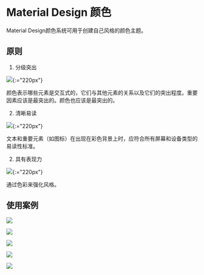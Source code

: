 # Material Design 颜色

Material Design颜色系统可用于创建自己风格的颜色主题。

## 原则

1. 分级突出

![](https://storage.googleapis.com/spec-host-backup/mio-design%2Fassets%2F1CDIE_WPaD8z_nonnMOuDLC19hAGiY6b1%2Fcolor-illos-01.png){:="220px"}

颜色表示哪些元素是交互式的，它们与其他元素的关系以及它们的突出程度。重要因素应该是最突出的。颜色也应该是最突出的。

2. 清晰易读

![](https://storage.googleapis.com/spec-host-backup/mio-design%2Fassets%2F11CLsrEcY3rp-rqzhlYTgZeePvdHav1lP%2Fcolor-illos-02.png){:="220px"}

文本和重要元素（如图标）在出现在彩色背景上时，应符合所有屏幕和设备类型的易读性标准。

2. 具有表现力

![](https://storage.googleapis.com/spec-host-backup/mio-design%2Fassets%2F1E7obU8zEYjTdP_ICDzqr63fuhyc_dQmd%2Fcolor-illos-03.png){:="220px"}

通过色彩来强化风格。

## 使用案例

![](https://storage.googleapis.com/spec-host-backup/mio-design%2Fassets%2F181H5cwjIitZNB5aMubkSHjqfBAr8mos2%2Fcolor-colorsystem-schemecreation-altprimarysecondary-4.png)

![](https://storage.googleapis.com/spec-host-backup/mio-design%2Fassets%2F1SDGX3-el7fSZgwPwWVnMr7ri00_YV-Al%2Fcolor-colorsystem-schemecreation-altprimarysecondary-6.png)

![](https://storage.googleapis.com/spec-host-backup/mio-design%2Fassets%2F1TeQ0O5CvwY52_xe4UTvJG_fqFfBR2F7d%2Fcolor-applyingcolorui-bars-differentiating-reply.png)

![](https://storage.googleapis.com/spec-host-backup/mio-design%2Fassets%2F1H9ZMgMwTh3usXcum_NtXvF-BC5XDwDoo%2Fcolor-applyingcolorui-surfaces-surfaceelevations-crane.png)

![](https://storage.googleapis.com/spec-host-backup/mio-design%2Fassets%2F1oCXUwiC-RwYb7Kax3c9EXB32-giyK9KY%2Fcolor-applyingcolorui-surfaces-surfaceelevations-shrine.png)
